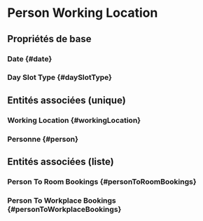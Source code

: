 <!--- THIS FILE IS GENERATED PLEASE DO NOT EDIT IT DIRECTLY --->
#  Person Working Location



## Propriétés de base

### Date {#date}
        

### Day Slot Type {#daySlotType}
        


## Entités associées (unique)

###  Working Location {#workingLocation}
        

### Personne {#person}
        


## Entités associées (liste)

###  Person To Room Bookings {#personToRoomBookings}
        

###  Person To Workplace Bookings {#personToWorkplaceBookings}
        




